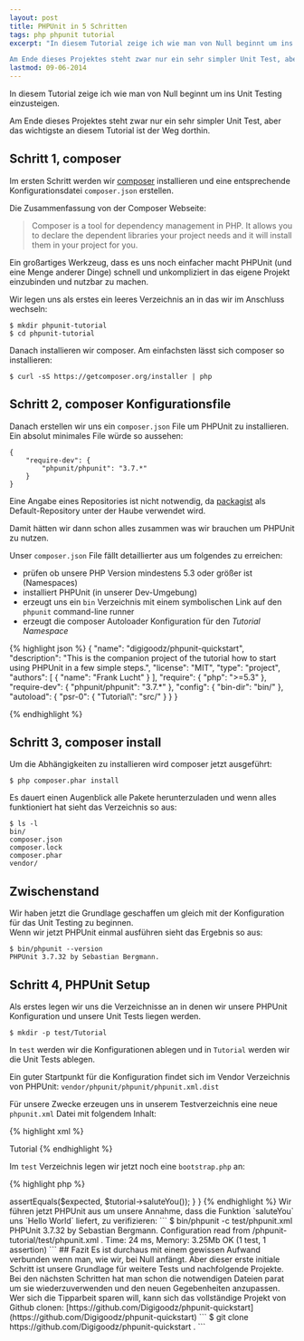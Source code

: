 ```yaml
---
layout: post
title: PHPUnit in 5 Schritten
tags: php phpunit tutorial
excerpt: "In diesem Tutorial zeige ich wie man von Null beginnt um ins Unit Testing einzusteigen.

Am Ende dieses Projektes steht zwar nur ein sehr simpler Unit Test, aber das wichtigste an diesem Tutorial ist der Weg dorthin."
lastmod: 09-06-2014
---
```

In diesem Tutorial zeige ich wie man von Null beginnt um ins Unit Testing einzusteigen.

Am Ende dieses Projektes steht zwar nur ein sehr simpler Unit Test, aber das wichtigste an diesem Tutorial ist der Weg dorthin.


## Schritt 1, composer
Im ersten Schritt werden wir <a href="http://getcomposer.org" target="_blank">composer</a> installieren und eine entsprechende Konfigurationsdatei `composer.json` erstellen.

Die Zusammenfassung von der Composer Webseite:
> Composer is a tool for dependency management in PHP. It allows you to declare the dependent libraries your project needs and it will install them in your project for you.

Ein großartiges Werkzeug, dass es uns noch einfacher macht PHPUnit (und eine Menge anderer Dinge) schnell und unkompliziert in das eigene Projekt einzubinden und nutzbar zu machen.

Wir legen uns als erstes ein leeres Verzeichnis an in das wir im Anschluss wechseln:

```
$ mkdir phpunit-tutorial
$ cd phpunit-tutorial
```

Danach installieren wir composer. Am einfachsten lässt sich composer so installieren: 

```
$ curl -sS https://getcomposer.org/installer | php
```


## Schritt 2, composer Konfigurationsfile

Danach erstellen wir uns ein `composer.json` File um PHPUnit zu installieren.  
Ein absolut minimales File würde so aussehen:

```
{
    "require-dev": {
        "phpunit/phpunit": "3.7.*"
    }
}
```


<p class="personal-info">Eine Angabe eines Repositories ist nicht notwendig, da <a href="http://packagist.org">packagist</a> als Default-Repository unter der Haube verwendet wird.</p>

Damit hätten wir dann schon alles zusammen was wir brauchen um PHPUnit zu nutzen.

Unser `composer.json` File fällt detaillierter aus um folgendes zu erreichen:

* prüfen ob unsere PHP Version mindestens 5.3 oder größer ist (Namespaces)
* installiert PHPUnit (in unserer Dev-Umgebung)
* erzeugt uns ein `bin` Verzeichnis mit einem symbolischen Link auf den `phpunit` command-line runner
* erzeugt die composer Autoloader Konfiguration für den _Tutorial Namespace_

{% highlight json %}
{
  "name": "digigoodz/phpunit-quickstart",
  "description": "This is the companion project of the tutorial how to start using PHPUnit in a few simple steps.",
  "license": "MIT",
  "type": "project",
  "authors": [
      {
          "name": "Frank Lucht"
      }
    ],
  "require": {
      "php": ">=5.3"
  },
  "require-dev": {
      "phpunit/phpunit": "3.7.*"
  },
  "config": {
      "bin-dir": "bin/"
  },
  "autoload": {
      "psr-0": {
          "Tutorial\\": "src/"
      }
  }
}

{% endhighlight %}



## Schritt 3, composer install
Um die Abhängigkeiten zu installieren wird composer jetzt ausgeführt:

```
$ php composer.phar install
```

Es dauert einen Augenblick alle Pakete herunterzuladen und wenn alles funktioniert hat sieht das Verzeichnis so aus:

```
$ ls -l
bin/
composer.json
composer.lock
composer.phar
vendor/
```

## Zwischenstand
Wir haben jetzt die Grundlage geschaffen um gleich mit der Konfiguration für das Unit Testing zu beginnen.  
Wenn wir jetzt PHPUnit einmal ausführen sieht das Ergebnis so aus:

```
$ bin/phpunit --version
PHPUnit 3.7.32 by Sebastian Bergmann.
```

## Schritt 4, PHPUnit Setup
Als erstes legen wir uns die Verzeichnisse an in denen wir unsere PHPUnit Konfiguration und unsere Unit Tests liegen werden.


```
$ mkdir -p test/Tutorial
```

In `test` werden wir die Konfigurationen ablegen und in `Tutorial` werden wir die Unit Tests ablegen.

Ein guter Startpunkt für die Konfiguration findet sich im Vendor Verzeichnis von PHPUnit: `vendor/phpunit/phpunit/phpunit.xml.dist`

Für unsere Zwecke erzeugen uns in unserem Testverzeichnis eine neue `phpunit.xml` Datei mit folgendem Inhalt:

{% highlight xml %}
<?xml version="1.0" encoding="UTF-8"?>
<phpunit xmlns:xsi="http://www.w3.org/2001/XMLSchema-instance"
  xsi:noNamespaceSchemaLocation="../vendor/phpunit/phpunit/phpunit.xsd"
  bootstrap="./bootstrap.php"
  backupGlobals="false"
  verbose="true">
  <testsuites>
    <testsuite name="Tutorial Testsuite">
      <directory suffix=".php">Tutorial</directory>
    </testsuite>
  </testsuites>
</phpunit>
{% endhighlight %}

Im `test` Verzeichnis legen wir jetzt noch eine `bootstrap.php` an:

{% highlight php %}
<?php
error_reporting(E_ALL | E_STRICT);

ini_set('display_startup_errors', 1);
ini_set('display_errors', 1);

include __DIR__ . '/../vendor/autoload.php';
{% endhighlight %}

Die `bootstrap.php` wird vor Ausführung der Unit Tests aufgerufen um ein paar PHP Settings für das Error Reporting vorzunehmen und um das Autoloading von composer einzubinden.

## Schritt 5, Der Test
Wir sind jetzt soweit unsere zu testende Klasse und den dazugehörigen Unit Test zu schreiben.
Wir werden composer für das Autoloading nach [PSR-0](http://www.php-fig.org/psr/psr-0/) nutzen.

Dazu legen wir uns ein neues Verzeichnis an:

```
mkdir -p src/Tutorial
```

Als nächstes erzeugen wir in unserem neuen Verzeichnis die Datei `Tutorial.php` mit folgendem Inhalt:

{% highlight php %}
<?php
namespace Tutorial;

class Tutorial
{
    public function saluteYou()
    {
        return "Hello World!";
    }
}
{% endhighlight %}


Unser Testverzeichnis ist aus dem vorherigen Schritt vorbereitet.

Wir erstellen jetzt in dem vorhandenen Testverzeichnis `test/Tutorial` die Testdatei `TutorialTest.php` mit diesem Inhalt:

{% highlight php %}
<?php
namespace Tests;

use Tutorial\Tutorial;

class TutorialTest extends \PHPUnit_Framework_TestCase
{
    public function testTutorialClassShouldSaluteYou()
    {
        $expected = "Hello World!";

        $tutorial = new Tutorial();
        $this->assertEquals($expected, $tutorial->saluteYou());
    }
}
{% endhighlight %}

Wir führen jetzt PHPUnit aus um unsere Annahme, dass die Funktion `saluteYou` uns `Hello World` liefert, zu verifizieren:


```
$ bin/phpunit -c test/phpunit.xml                                                                                                                     
PHPUnit 3.7.32 by Sebastian Bergmann.

Configuration read from /phpunit-tutorial/test/phpunit.xml
.
Time: 24 ms, Memory: 3.25Mb

OK (1 test, 1 assertion)
```

## Fazit
Es ist durchaus mit einem gewissen Aufwand verbunden wenn man, wie wir, bei Null anfängt. Aber dieser erste initiale Schritt ist unsere Grundlage für weitere Tests und nachfolgende Projekte.

Bei den nächsten Schritten hat man schon die notwendigen Dateien parat um sie wiederzuverwenden und den neuen Gegebenheiten anzupassen.

Wer sich die Tipparbeit sparen will, kann sich das vollständige Projekt von Github clonen: [https://github.com/Digigoodz/phpunit-quickstart](https://github.com/Digigoodz/phpunit-quickstart)

```
$ git clone https://github.com/Digigoodz/phpunit-quickstart .
```







